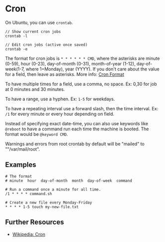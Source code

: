 # Cron #


On Ubuntu, you can use `crontab`.

    // Show current cron jobs
    crontab -l

    // Edit cron jobs (active once saved)
    crontab -e

The format for cron jobs is `* * * * * * CMD`, where the asterisks are minute (0-59), hour (0-23), day-of-month (0-31), month-of-year (1-12), day-of-week(1-7, where 1=Monday), year (YYYY). If you don't care about the value for a field, then leave as asterisks. More info: [Cron Format](http://www.nncron.ru/help/EN/working/cron-format.htm)

To have multiple times for a field, use a comma, no space. Ex: 0,30 for job at 0 minutes and 30 minutes.

To have a range, use a hyphen. Ex: `1-5` for weekdays.

To have a repeating interval use a forward slash, then the time interval. Ex: `/1` for every minute or every hour depending on field.

Instead of specifying exact date-time, you can also use keywords like `@reboot` to have a command run each time the machine is booted. The format would be `@keyword CMD`.

Warnings and errors from root crontab by default will be "mailed" to ""/var/mail/root".


## Examples ##

    # The format
    # minute  hour  day-of-month  month  day-of-week  command
    
    # Run a command once a minute for all time.
    /1 * * * * command.sh
    
    # Create a new file every Monday-Friday
    * * * * 1-5 touch my-new-file.txt



## Further Resources ##
- [Wikipedia: Cron](https://en.wikipedia.org/wiki/Cron)
